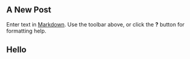 ## A New Post

Enter text in [Markdown](http://daringfireball.net/projects/markdown/). Use the toolbar above, or click the **?** button for formatting help.

## Hello